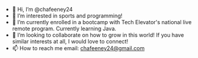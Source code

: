 - 👋 Hi, I’m @chafeeney24
- 👀 I’m interested in sports and programming! 
- 🌱 I’m currently enrolled in a bootcamp with Tech Elevator's national live remote program. Currently learning Java. 
- 💞️ I’m looking to collaborate on how to grow in this world! If you have similar interests at all, I would love to connect! 
- 📫 How to reach me email: chafeeney24@gmail.com

<!---
chafeeney24/chafeeney24 is a ✨ special ✨ repository because its `README.md` (this file) appears on your GitHub profile.
You can click the Preview link to take a look at your changes.
--->
